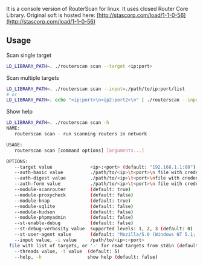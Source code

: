 It is a console version of RouterScan for linux. It uses closed Router Core Library. Original soft is hosted here: [http://stascorp.com/load/1-1-0-56](http://stascorp.com/load/1-1-0-56)

## Usage

Scan single target

```bash
LD_LIBRARY_PATH=. ./routerscan scan --target <ip:port>
```

Scan multiple targets

```bash
LD_LIBRARY_PATH=. ./routerscan scan --input=./path/to/ip:port/list
# or
LD_LIBRARY_PATH=. echo "<ip:port>\n<ip2:port2>\n" | ./routerscan --input -
```

Show help

```bash
LD_LIBRARY_PATH=. ./routerscan scan -h
NAME:
   routerscan scan - run scanning routers in network

USAGE:
   routerscan scan [command options] [arguments...]

OPTIONS:
   --target value              <ip>:<port> (default: "192.168.1.1:80")
   --auth-basic value          ./path/to/<ip>\t<port>\n file with credentials dictionary for basic auth (default: "auth_basic.txt")
   --auth-digest value         ./path/to/<ip>\t<port>\nfile with credentials dictionary for digest auth (default: "auth_digest.txt")
   --auth-form value           ./path/to/<ip>\t<port>\n file with credentials dictionary for form auth (default: "auth_form.txt")
   --module-scanrouter         (default: true)
   --module-proxycheck         (default: false)
   --module-hnap               (default: true)
   --module-sqlite             (default: false)
   --module-hudson             (default: false)
   --module-phpmyadmin         (default: false)
   --st-enable-debug           (default: false)
   --st-debug-verbosity value  supported levels: 1, 2, 3 (default: 0)
   --st-user-agent value       (default: "Mozilla/5.0 (Windows NT 5.1; rv:9.0.1) Gecko/20100101 Firefox/9.0.1")
   --input value, -i value     /path/to/<ip>:<port>
 file with list of targets, or '-' for read targets from stdin (default: "-")
   --threads value, -t value  (default: 5)
   --help, -h                 show help (default: false)
```
